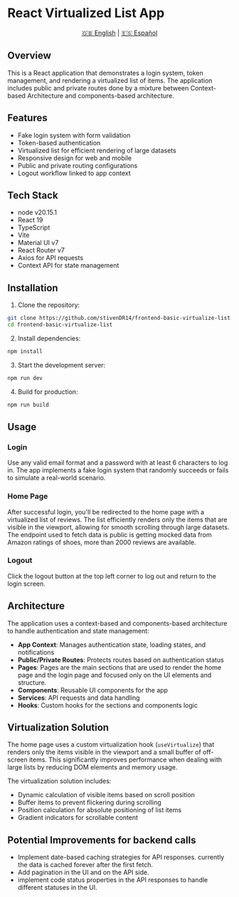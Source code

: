 # React Virtualized List App

<div align="center">
  <a href="#english" id="en-btn">🇬🇧 English</a> |
  <a href="#spanish" id="es-btn">🇪🇸 Español</a>
</div>

<div id="english">

## Overview

This is a React application that demonstrates a login system, token management, and rendering a virtualized list of items. The application includes public and private routes done by a mixture between Context-based Architecture and components-based architecture.

## Features

- Fake login system with form validation
- Token-based authentication
- Virtualized list for efficient rendering of large datasets
- Responsive design for web and mobile
- Public and private routing configurations
- Logout workflow linked to app context

## Tech Stack

- node v20.15.1
- React 19
- TypeScript
- Vite
- Material UI v7
- React Router v7
- Axios for API requests
- Context API for state management

## Installation

1. Clone the repository:

```bash
git clone https://github.com/stivenDR14/frontend-basic-virtualize-list.git
cd frontend-basic-virtualize-list
```

2. Install dependencies:

```bash
npm install
```

3. Start the development server:

```bash
npm run dev
```

4. Build for production:

```bash
npm run build
```

## Usage

### Login

Use any valid email format and a password with at least 6 characters to log in. The app implements a fake login system that randomly succeeds or fails to simulate a real-world scenario.

### Home Page

After successful login, you'll be redirected to the home page with a virtualized list of reviews. The list efficiently renders only the items that are visible in the viewport, allowing for smooth scrolling through large datasets.
The endpoint used to fetch data is public is getting mocked data from Amazon ratings of shoes, more than 2000 reviews are available.

### Logout

Click the logout button at the top left corner to log out and return to the login screen.

## Architecture

The application uses a context-based and components-based architecture to handle authentication and state management:

- **App Context**: Manages authentication state, loading states, and notifications
- **Public/Private Routes**: Protects routes based on authentication status
- **Pages**: Pages are the main sections that are used to render the home page and the login page and focused only on the UI elements and structure.
- **Components**: Reusable UI components for the app
- **Services**: API requests and data handling
- **Hooks**: Custom hooks for the sections and components logic

## Virtualization Solution

The home page uses a custom virtualization hook (`useVirtualize`) that renders only the items visible in the viewport and a small buffer of off-screen items. This significantly improves performance when dealing with large lists by reducing DOM elements and memory usage.

The virtualization solution includes:

- Dynamic calculation of visible items based on scroll position
- Buffer items to prevent flickering during scrolling
- Position calculation for absolute positioning of list items
- Gradient indicators for scrollable content

## Potential Improvements for backend calls

- Implement date-based caching strategies for API responses. currently the data is cached forever after the first fetch.
- Add pagination in the UI and on the API side.
- implement code status properties in the API responses to handle different statuses in the UI.

</div>

<div id="spanish" style="display:none">

## Descripción General

Esta es una aplicación React que demuestra un sistema de inicio de sesión, gestión de tokens y renderización de una lista virtualizada de elementos. La aplicación incluye rutas públicas y privadas configuradas con una mezcla entre arquitectura basada en contextos y arquitectura basada en componentes.

## Características

- Sistema de inicio de sesión simulado con validación de formularios
- Autenticación basada en tokens
- Lista virtualizada para renderizar eficientemente grandes conjuntos de datos
- Diseño responsivo para web y móvil
- Configuraciones de enrutamiento público y privado
- Flujo de cierre de sesión vinculado al contexto de la aplicación

## Tecnologías Utilizadas

- node v20.15.1
- React 19
- TypeScript
- Vite
- Material UI v7
- React Router v7
- Axios para peticiones API
- Context API para gestión de estado

## Instalación

1. Clonar el repositorio:

```bash
git clone https://github.com/stivenDR14/frontend-basic-virtualize-list.git
cd frontend-basic-virtualize-list
```

2. Instalar dependencias:

```bash
npm install
```

3. Iniciar el servidor de desarrollo:

```bash
npm run dev
```

4. Compilar para producción:

```bash
npm run build
```

## Uso

### Inicio de Sesión

Utiliza cualquier formato de correo electrónico válido y una contraseña de al menos 6 caracteres para iniciar sesión. La aplicación implementa un sistema de inicio de sesión simulado que aleatoriamente tiene éxito o falla para simular un escenario real.

### Página Principal

Después de un inicio de sesión exitoso, serás redirigido a la página principal con una lista virtualizada de reseñas. La lista renderiza eficientemente solo los elementos que son visibles en la ventana, permitiendo un desplazamiento suave a través de grandes conjuntos de datos.

### Cierre de Sesión

Haz clic en el botón de cierre de sesión en la esquina superior izquierda para cerrar sesión y volver a la pantalla de inicio de sesión.

## Arquitectura

La aplicación utiliza una arquitectura basada en contextos y componentes para manejar la autenticación y la gestión del estado:

- **Contexto de App**: Gestiona el estado de autenticación, estados de carga y notificaciones
- **Rutas Públicas/Privadas**: Protege las rutas basadas en el estado de autenticación
- **Páginas**: Las páginas son las secciones principales que se utilizan para renderizar la página de inicio y la página de acceso y están enfocadas solo en los elementos de la interfaz de usuario y la estructura.
- **Componentes**: Componentes reutilizables para la aplicación
- **Servicios**: Peticiones API y manejo de datos
- **Hooks**: Hooks personalizados para la lógica de secciones y componentes.

## Solución de Virtualización

La página principal utiliza un hook de virtualización personalizado (`useVirtualize`) que renderiza solo los elementos visibles en la ventana y una pequeña cantdad de elementos fuera de pantalla. Esto mejora significativamente el rendimiento al manejar listas grandes reduciendo los elementos DOM y el uso de memoria.

La solución de virtualización incluye:

- Cálculo dinámico de elementos visibles basado en la posición de desplazamiento
- Elementos de búfer para prevenir parpadeos durante el desplazamiento
- Cálculo de posición para el posicionamiento absoluto de los elementos de la lista
- Indicadores de gradiente para contenido desplazable

## Mejoras Potenciales para llamadas a backend

- Implementar estrategias de caché para respuestas de API.
- Agregar paginación en la UI y en el backend.
- Implementar propiedades de código en las respuestas de API para manejar diferentes estados en la UI.

</div>

